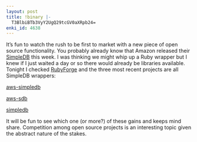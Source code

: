 ```yaml
---
layout: post
title: !binary |-
  T3BlbiBTb3VyY2UgQ29tcGV0aXRpb24=
enki_id: 4638
---
```


It’s fun to watch the rush to be first to market with a new piece of
open source functionality. You probably already know that Amazon
released their
[SimpleDB](http://www.amazon.com/b/ref=sc_fe_c_1_3435361_1?ie=UTF8&node=342335011&no=3435361&me=A36L942TSJ2AJA)
this week. I was thinking we might whip up a Ruby wrapper but I knew if
I just waited a day or so there would already be libraries available.
Tonight I checked [RubyForge](http://rubyforge.org) and the three most
recent projects are all SimpleDB wrappers:

[aws-simpledb](http://rubyforge.org/projects/aws-simpledb/)

[aws-sdb](http://rubyforge.org/projects/aws-sdb/)

[simpledb](http://rubyforge.org/projects/simpledb/)

It will be fun to see which one (or more?) of these gains and keeps mind
share. Competition among open source projects is an interesting topic
given the abstract nature of the stakes.
